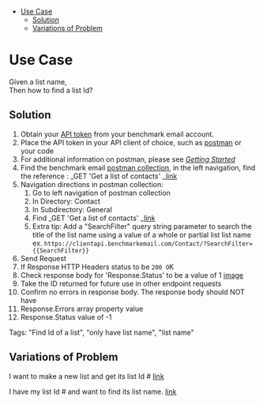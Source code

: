 - [Use Case](#use-case)
    - [Solution](#solution)
    - [Variations of Problem](#variations-of-problem)

# Use Case

Given a list name, \
Then how to find a list Id?

## Solution

1. Obtain your [API token](https://ui.benchmarkemail.com/Integrate#API) from your benchmark email account.
1. Place the API token in your API client of choice, such as [postman](https://www.getpostman.com/apps) or your code 
  1.  For additional information on postman, please see _[Getting Started](https://drive.google.com/a/benchmarkemail.com/open?id=1j4nmyGE3Obepq4-ETSVANoMbY-7OWUIYF1_jlXfXUr4)_
1. Find the benchmark email [postman collection](https://developer.benchmarkemail.com/), in the left navigation, find the reference : _GET 'Get a list of contacts' _[link](https://developer.benchmarkemail.com/#cc3ee91a-0ccb-79c1-9365-c96f8511a68b)
  1. Navigation directions in postman collection: 
      1. Go to left navigation of postman collection
      1. In Directory: Contact
      1. In Subdirectory: General 
      1. Find _GET 'Get a list of contacts' _[link](https://developer.benchmarkemail.com/#cc3ee91a-0ccb-79c1-9365-c96f8511a68b)
      1. Extra tip: Add a "SearchFilter" query string parameter to search the title of the list name using a value of a whole or partial list list name	 \
ex. `https://clientapi.benchmarkemail.com/Contact/?SearchFilter={{SearchFilter}}`
1.  Send Request
1.  If  Response HTTP Headers status to be `200 O`K
  1.  Check response body for 'Response.Status' to be a value of 1 [image](https://www.dropbox.com/s/1sktz2e2yfg60dl/2018-09-13_13-22-21.png?dl=0)
  1.  Take the ID returned for future use in other endpoint requests
1.  Confirm no errors in response body. The response body should NOT have 
  1.  Response.Errors array property value
  1.  Response.Status value of -1

Tags: "Find Id of a list", "only have list name", "list name"


## Variations of Problem

I want to make a new list and get its list Id #  [link](https://docs.google.com/document/d/15GOHDrPVoQrIyaLcLSj0zB2frJkUj1U6IqpIpwovhik/edit?usp=sharing)

I have my list Id # and want to find its list name. [link](https://docs.google.com/document/d/1b4YkPwiQ1p3yKIpAz4XF2jpQL0rAKRznedIFDPiH7ak/edit?usp=sharing) 
